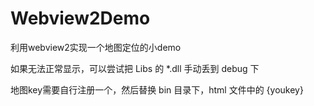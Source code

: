 # Webview2Demo
利用webview2实现一个地图定位的小demo


如果无法正常显示，可以尝试把 Libs 的 *.dll 手动丢到 debug 下

地图key需要自行注册一个，然后替换 bin 目录下，html 文件中的 {youkey}
